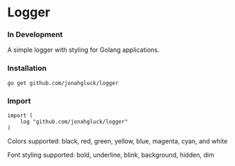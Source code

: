 # Logger
### **In Development**
A simple logger with styling for Golang applications.

### Installation
```
go get github.com/jonahgluck/logger
```

### Import
```golang
import (
	log "github.com/jonahgluck/logger"
)
```

Colors supported: black, red, green, yellow, blue, magenta, cyan, and white

Font styling supported: bold, underline, blink, background, hidden, dim
